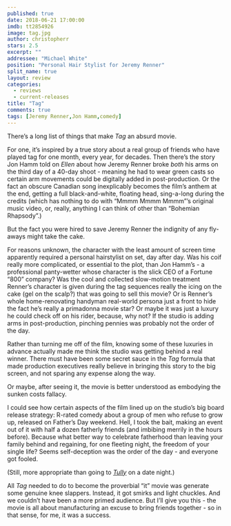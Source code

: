 ```yaml
---
published: true
date: 2018-06-21 17:00:00
imdb: tt2854926
image: tag.jpg
author: christopherr
stars: 2.5
excerpt: ""
addressee: "Michael White"
position: "Personal Hair Stylist for Jeremy Renner"
split_name: true
layout: review
categories: 
  - reviews
  - current-releases
title: "Tag"
comments: true
tags: [Jeremy Renner,Jon Hamm,comedy]
---
```

There’s a long list of things that make _Tag_ an absurd movie.

For one, it’s inspired by a true story about a real group of friends who have played tag for one month, every year, for decades. Then there’s the story Jon Hamm told on _Ellen_ about how Jeremy Renner broke _both_ his arms on the third day of a 40-day shoot - meaning he had to wear green casts so certain arm movements could be digitally added in post-production. Or the fact an obscure Canadian song inexplicably becomes the film’s anthem at the end, getting a full black-and-white, floating head, sing-a-long during the credits (which has nothing to do with “Mmmm Mmmm Mmmm”’s original music video, or, really, anything I can think of other than “Bohemian Rhapsody”.)

But the fact you were hired to save Jeremy Renner the indignity of any fly-aways might take the cake.

For reasons unknown, the character with the least amount of screen time apparently required a personal hairstylist on set, day after day. Was his coif really more complicated, or essential to the plot, than Jon Hamm’s - a professional panty-wetter whose character is the slick CEO of a Fortune “800” company? Was the cool and collected slow-motion treatment Renner’s character is given during the tag sequences really the icing on the cake (gel on the scalp?) that was going to sell this movie? Or is Renner’s whole home-renovating handyman real-world persona just a front to hide the fact he’s really a primadonna movie star? Or maybe it was just a luxury he could check off on his rider, because, why not? If the studio is adding arms in post-production, pinching pennies was probably not the order of the day.

Rather than turning me off of the film, knowing some of these luxuries in advance actually made me think the studio was getting behind a real winner. There must have been some secret sauce in the _Tag_ formula that made production executives really believe in bringing this story to the big screen, and not sparing any expense along the way.

Or maybe, after seeing it, the movie is better understood as embodying the sunken costs fallacy.

I could see how certain aspects of the film lined up on the studio’s big board release strategy: R-rated comedy about a group of men who refuse to grow up, released on Father’s Day weekend. Hell, I took the bait, making an event out of it with half a dozen fatherly friends (and imbibing merrily in the hours before). Because what better way to celebrate fatherhood than leaving your family behind and regaining, for one fleeting night, the freedom of your single life? Seems self-deception was the order of the day - and everyone got fooled.

(Still, more appropriate than going to [_Tully_](http://www.dearcastandcrew.com/content/2018/5/22/tully.html) on a date night.)

All _Tag_ needed to do to become the proverbial “it” movie was generate some genuine knee slappers. Instead, it got smirks and light chuckles. And we couldn’t have been a more primed audience. But I’ll give you this - the movie is all about manufacturing an excuse to bring friends together - so in that sense, for me, it was a success.